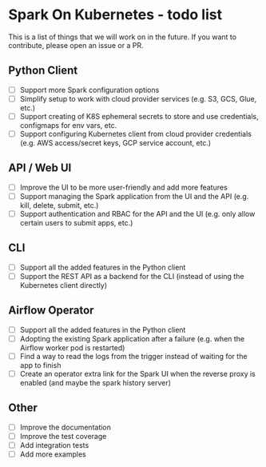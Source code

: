 # Spark On Kubernetes - todo list

This is a list of things that we will work on in the future. If you want to contribute, please open an issue or a PR.

## Python Client

- [ ] Support more Spark configuration options
- [ ] Simplify setup to work with cloud provider services (e.g. S3, GCS, Glue, etc.)
- [ ] Support creating of K8S ephemeral secrets to store and use credentials, configmaps for env vars, etc.
- [ ] Support configuring Kubernetes client from cloud provider credentials
(e.g. AWS access/secret keys, GCP service account, etc.)

## API / Web UI

- [ ] Improve the UI to be more user-friendly and add more features
- [ ] Support managing the Spark application from the UI and the API (e.g. kill, delete, submit, etc.)
- [ ] Support authentication and RBAC for the API and the UI (e.g. only allow certain users to submit apps, etc.)

## CLI

- [ ] Support all the added features in the Python client
- [ ] Support the REST API as a backend for the CLI (instead of using the Kubernetes client directly)

## Airflow Operator

- [ ] Support all the added features in the Python client
- [ ] Adopting the existing Spark application after a failure (e.g. when the Airflow worker pod is restarted)
- [ ] Find a way to read the logs from the trigger instead of waiting for the app to finish
- [ ] Create an operator extra link for the Spark UI when the reverse proxy is enabled
(and maybe the spark history server)

## Other

- [ ] Improve the documentation
- [ ] Improve the test coverage
- [ ] Add integration tests
- [ ] Add more examples
